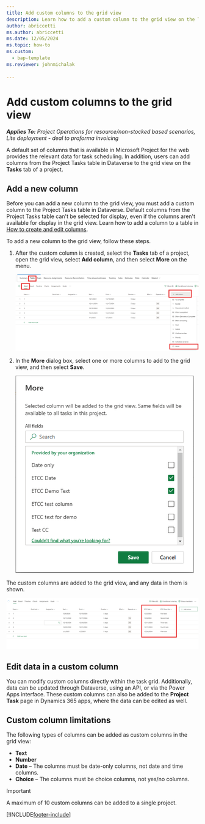 ```yaml
---
title: Add custom columns to the grid view 
description: Learn how to add a custom column to the grid view on the Tasks tab of a project.
author: abriccetti
ms.author: abriccetti
ms.date: 12/05/2024
ms.topic: how-to
ms.custom: 
  - bap-template
ms.reviewer: johnmichalak

---
```


# Add custom columns to the grid view

_**Applies To:** Project Operations for resource/non-stocked based scenarios, Lite deployment - deal to proforma invoicing_

A default set of columns that is available in Microsoft Project for the web provides the relevant data for task scheduling. In addition, users can add columns from the Project Tasks table in Dataverse to the grid view on the **Tasks** tab of a project.

## Add a new column

Before you can add a new column to the grid view, you must add a custom column to the Project Tasks table in Dataverse. Default columns from the Project Tasks table can't be selected for display, even if the columns aren't available for display in the grid view. Learn how to add a column to a table in [How to create and edit columns](/power-apps/maker/data-platform/create-edit-fields).

To add a new column to the grid view, follow these steps.

1. After the custom column is created, select the **Tasks** tab of a project, open the grid view, select **Add column**, and then select **More** on the menu.

    ![Screenshot that shows a custom column being added.](media/etcc-add-column.png)

1. In the **More** dialog box, select one or more columns to add to the grid view, and then select **Save**.

    ![Screenshot that shows two columns selected in the More dialog box.](media/etcc-column-choice.png)

The custom columns are added to the grid view, and any data in them is shown.

![Screenshot that shows the two selected columns added to the grid view.](media/etcc-complete.png)

## Edit data in a custom column

You can modify custom columns directly within the task grid. Additionally, data can be updated through Dataverse, using an API, or via the Power Apps interface. These custom columns can also be added to the **Project Task** page in Dynamics 365 apps, where the data can be edited as well.

## Custom column limitations

The following types of columns can be added as custom columns in the grid view:

- **Text**
- **Number**
- **Date** – The columns must be date-only columns, not date and time columns.
- **Choice** – The columns must be choice columns, not yes/no columns.

> [!IMPORTANT]
> A maximum of 10 custom columns can be added to a single project.

[!INCLUDE[footer-include](../includes/footer-banner.md)]

